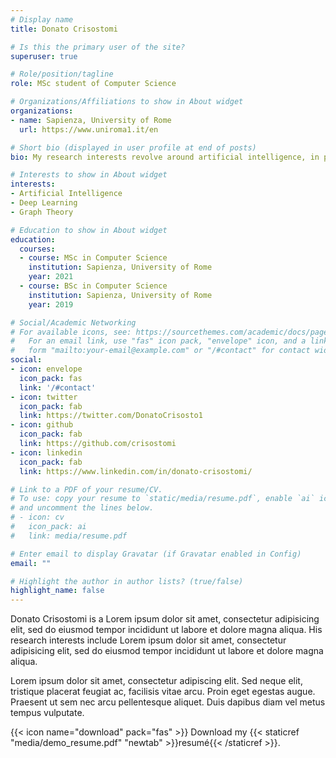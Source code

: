 ```yaml
---
# Display name
title: Donato Crisostomi

# Is this the primary user of the site?
superuser: true

# Role/position/tagline
role: MSc student of Computer Science

# Organizations/Affiliations to show in About widget
organizations:
- name: Sapienza, University of Rome
  url: https://www.uniroma1.it/en

# Short bio (displayed in user profile at end of posts)
bio: My research interests revolve around artificial intelligence, in particular deep learning applied to non-euclidean domains. 

# Interests to show in About widget
interests:
- Artificial Intelligence
- Deep Learning
- Graph Theory

# Education to show in About widget
education:
  courses:
  - course: MSc in Computer Science
    institution: Sapienza, University of Rome
    year: 2021
  - course: BSc in Computer Science
    institution: Sapienza, University of Rome
    year: 2019

# Social/Academic Networking
# For available icons, see: https://sourcethemes.com/academic/docs/page-builder/#icons
#   For an email link, use "fas" icon pack, "envelope" icon, and a link in the
#   form "mailto:your-email@example.com" or "/#contact" for contact widget.
social:
- icon: envelope
  icon_pack: fas
  link: '/#contact'
- icon: twitter
  icon_pack: fab
  link: https://twitter.com/DonatoCrisosto1
- icon: github
  icon_pack: fab
  link: https://github.com/crisostomi
- icon: linkedin
  icon_pack: fab
  link: https://www.linkedin.com/in/donato-crisostomi/

# Link to a PDF of your resume/CV.
# To use: copy your resume to `static/media/resume.pdf`, enable `ai` icons in `params.toml`, 
# and uncomment the lines below.
# - icon: cv
#   icon_pack: ai
#   link: media/resume.pdf

# Enter email to display Gravatar (if Gravatar enabled in Config)
email: ""

# Highlight the author in author lists? (true/false)
highlight_name: false
---
```


Donato Crisostomi is a Lorem ipsum dolor sit amet, consectetur adipisicing elit, sed do eiusmod
tempor incididunt ut labore et dolore magna aliqua. His research interests include Lorem ipsum dolor sit amet, consectetur adipisicing elit, sed do eiusmod
tempor incididunt ut labore et dolore magna aliqua.

Lorem ipsum dolor sit amet, consectetur adipiscing elit. Sed neque elit, tristique placerat feugiat ac, facilisis vitae arcu. Proin eget egestas augue. Praesent ut sem nec arcu pellentesque aliquet. Duis dapibus diam vel metus tempus vulputate.

{{< icon name="download" pack="fas" >}} Download my {{< staticref "media/demo_resume.pdf" "newtab" >}}resumé{{< /staticref >}}.
